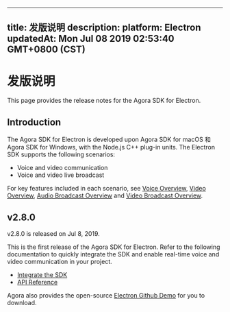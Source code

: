 
---
title: 发版说明
description: 
platform: Electron
updatedAt: Mon Jul 08 2019 02:53:40 GMT+0800 (CST)
---
# 发版说明
This page provides the release notes for the Agora SDK for Electron.

## Introduction
 
The Agora SDK for Electron is developed upon Agora SDK for macOS 和 Agora SDK for Windows, with the Node.js C++ plug-in units. The Electron SDK supports the following scenarios:
 
- Voice and video communication
- Voice and video live broadcast
 
For key features included in each scenario, see [Voice Overview](../../en/Voice/product_voice.md), [Video Overview](../../en/Voice/product_video.md), [Audio Broadcast Overview](../../en/Voice/product_live_audio.md) and [Video Broadcast Overview](../../en/Voice/product_live.md).
 
## v2.8.0

v2.8.0 is released on Jul 8, 2019.
 
This is the first release of the Agora SDK for Electron. Refer to the following documentation to quickly integrate the SDK and enable real-time voice and video communication in your project.
 
- [Integrate the SDK](../../en/Voice/electron_video.md)
- [API Reference](https://docs.agora.io/en/Voice/API%20Reference/electron/index.html)
 
Agora also provides the open-source [Electron Github Demo](https://github.com/AgoraIO-Community/Agora-Electron-Quickstart) for you to download.

